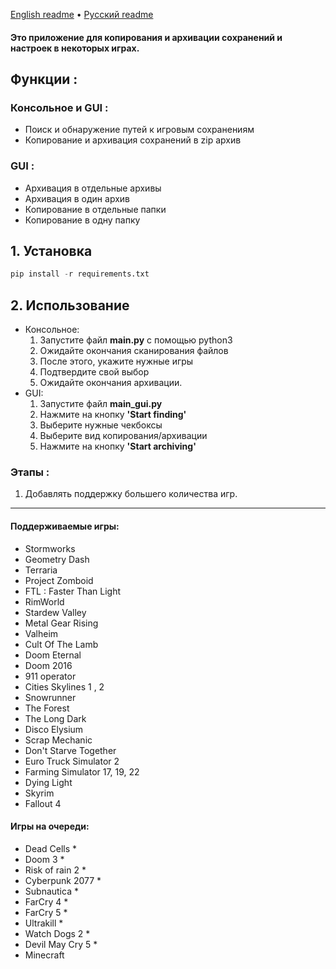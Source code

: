 [English readme](https://github.com/orriginalo/SaveFinder-Archiver/blob/main/README.md) • [Русский readme](https://github.com/orriginalo/SaveFinder-Archiver/blob/main/README.ru.md)

#### Это приложение для копирования и архивации сохранений и настроек в некоторых играх.

## Функции :
### Консольное и GUI :
- Поиск и обнаружение путей к игровым сохранениям
- Копирование и архивация сохранений в zip архив
### GUI :
- Архивация в отдельные архивы
- Архивация в один архив
- Копирование в отдельные папки
- Копирование в одну папку

## 1. Установка
```python
pip install -r requirements.txt
```
## 2. Использование
- Консольное:
	1) Запустите файл **main.py** с помощью python3
	2) Ожидайте окончания сканирования файлов
	3) После этого, укажите нужные игры
	4) Подтвердите свой выбор
	5) Ожидайте окончания архивации.
- GUI:
	1) Запустите файл **main_gui.py**
	2) Нажмите на кнопку **'Start finding'**
	3) Выберите нужные чекбоксы
	4) Выберите вид копирования/архивации
	5) Нажмите на кнопку **'Start archiving'**

### Этапы :
1) Добавлять поддержку большего количества игр.
---
#### Поддерживаемые игры:
- Stormworks
- Geometry Dash
- Terraria
- Project Zomboid
- FTL : Faster Than Light
- RimWorld
- Stardew Valley
- Metal Gear Rising
- Valheim
- Cult Of The Lamb
- Doom Eternal
- Doom 2016
- 911 operator
- Cities Skylines 1 , 2
- Snowrunner
- The Forest
- The Long Dark
- Disco Elysium
- Scrap Mechanic
- Don't Starve Together
- Euro Truck Simulator 2
- Farming Simulator 17, 19, 22
- Dying Light
- Skyrim
- Fallout 4
  
#### Игры на очереди:
- Dead Cells *
- Doom 3 *
- Risk of rain 2 *
- Cyberpunk 2077 *
- Subnautica *
- FarCry 4 *
- FarCry 5 *
- Ultrakill *
- Watch Dogs 2 *
- Devil May Cry 5 *
- Minecraft